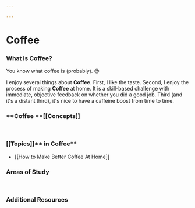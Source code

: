 ```yaml
---

---
```


# Coffee

### **What is Coffee?**

You know what coffee is (probably). 😉

I enjoy several things about **Coffee**. First, I like the taste.
Second, I enjoy the process of making **Coffee** at home. It is a
skill-based challenge with immediate, objective feedback on whether you
did a good job. Third (and it's a distant third), it's nice to have a
caffeine boost from time to time.

### **Coffee **[[Concepts]]

 

### [[Topics]]** in Coffee**

-   [[How to Make Better Coffee At Home]]

### **Areas of Study**

 

### **Additional Resources**

 
